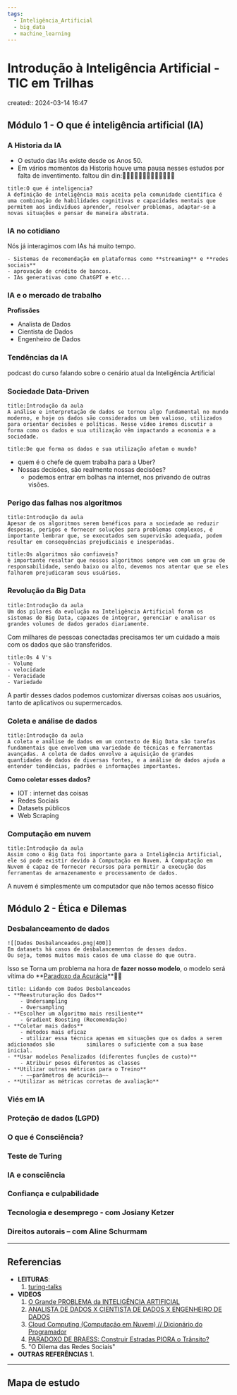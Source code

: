 ```yaml
---
tags:
  - Inteligência_Artificial
  - big_data
  - machine_learning
---
```

# Introdução à Inteligência Artificial - TIC em Trilhas
created:: 2024-03-14 16:47

## Módulo 1 - O que é inteligência artificial (IA)
### A Historia da IA
- O estudo das IAs existe desde os Anos 50.
- Em vários momentos da Historia houve uma pausa nesses estudos por falta de inventimento. faltou din din:💸💸💸💸💸🤑🤑🤑💸💸💸💸💸
```ad-cite
title:O que é inteligencia?
A definição de inteligência mais aceita pela comunidade científica é uma combinação de habilidades cognitivas e capacidades mentais que permitem aos indivíduos aprender, resolver problemas, adaptar-se a novas situações e pensar de maneira abstrata.
```
### IA no cotidiano
Nós já interagimos com IAs há muito tempo.
```ad-example
- Sistemas de recomendação em plataformas como **streaming** e **redes sociais**
- aprovação de crédito de bancos.
- IAs generativas como ChatGPT e etc...
```

### IA e o mercado de trabalho
**Profissões**
- Analista de Dados
- Cientista de Dados
- Engenheiro de Dados

### Tendências da IA
podcast do curso falando sobre o cenário atual da Inteligência Artificial

### Sociedade Data-Driven
```ad-quote
title:Introdução da aula
A análise e interpretação de dados se tornou algo fundamental no mundo moderno, e hoje os dados são considerados um bem valioso, utilizados para orientar decisões e políticas. Nesse vídeo iremos discutir a forma como os dados e sua utilização vêm impactando a economia e a sociedade.
```
```ad-question
title:De que forma os dados e sua utilização afetam o mundo? 
```
- quem é o chefe de quem trabalha para a Uber?
- Nossas decisões, são realmente nossas decisões?
	- podemos entrar em bolhas na internet, nos privando de outras visões.
### Perigo das falhas nos algoritmos
```ad-quote
title:Introdução da aula
Apesar de os algoritmos serem benéficos para a sociedade ao reduzir despesas, perigos e fornecer soluções para problemas complexos, é importante lembrar que, se executados sem supervisão adequada, podem resultar em consequências prejudiciais e inesperadas.
```
```ad-attention
title:Os algoritmos são confiaveis?
è importante resaltar que nossos algoritmos sempre vem com um grau de responsabilidade, sendo baixo ou alto, devemos nos atentar que se eles falharem prejudicaram seus usuários.
```
### Revolução da Big Data
```ad-quote
title:Introdução da aula
Um dos pilares da evolução na Inteligência Artificial foram os sistemas de Big Data, capazes de integrar, gerenciar e analisar os grandes volumes de dados gerados diariamente.
```
Com milhares de pessoas conectadas precisamos ter um cuidado a mais com os dados que são transferidos. 
```ad-info
title:Os 4 V's
- Volume
- velocidade
- Veracidade
- Variedade
```
A partir desses dados podemos customizar diversas coisas aos usuários,  tanto de aplicativos ou supermercados.

### Coleta e análise de dados
```ad-quote
title:Introdução da aula
A coleta e análise de dados em um contexto de Big Data são tarefas fundamentais que envolvem uma variedade de técnicas e ferramentas avançadas. A coleta de dados envolve a aquisição de grandes quantidades de dados de diversas fontes, e a análise de dados ajuda a entender tendências, padrões e informações importantes.
```
**Como coletar esses dados?**
- IOT : internet das coisas
- Redes Sociais
- Datasets públicos
- Web Scraping
### Computação em nuvem
```ad-quote
title:Introdução da aula
Assim como o Big Data foi importante para a Inteligência Artificial, ele só pode existir devido à Computação em Nuvem. A Computação em Nuvem é capaz de fornecer recursos para permitir a execução das ferramentas de armazenamento e processamento de dados.
```
A nuvem é simplesmente um computador que não temos acesso físico
## Módulo 2 - Ética e Dilemas
### Desbalanceamento de dados
```ad-info
![[Dados Desbalanceados.png|400]]
Em datasets há casos de desbalancementos de desses dados.
Ou seja, temos muitos mais casos de uma classe do que outra.
```
Isso se Torna um problema na hora de **fazer nosso modelo**, o modelo será vítima do **[Paradoxo da Acurácia](https://medium.com/turing-talks/paradoxo-da-acurácia-56baa75334f2#:~:text=Definição,realizar%20predições%20de%20fato%20significativas.)**👻👻
```ad-important
title: Lidando com Dados Desbalanceados
- **Reestruturação dos Dados**
	- Undersampling
	- Oversampling
- **Escolher um algoritmo mais resiliente**
	- Gradient Boosting (Recomendação)
- **Coletar mais dados**
	- métodos mais eficaz
	- utilizar essa técnica apenas em situações que os dados a serem adicionados são          similares o suficiente com a sua base inicial.
- **Usar modelos Penalizados (diferentes funções de custo)**
	- Atribuir pesos diferentes as classes
- **Utilizar outras métricas para o Treino**
	- ~~parâmetros de acurácia~~
- **Utilizar as métricas corretas de avaliação**
```


### Viés em IA
### Proteção de dados (LGPD)
### O que é Consciência?
### Teste de Turing
### IA e consciência
### Confiança e culpabilidade
### Tecnologia e desemprego - com Josiany Ketzer
### Direitos autorais – com Aline Schurmam


---
## Referencias
- **LEITURAS**:
	1. [turing-talks](https://medium.com/turing-talks/tagged/grupo-turing)
- **VIDEOS**
	1. [O Grande PROBLEMA da INTELIGÊNCIA ARTIFICIAL](https://www.youtube.com/watch?v=_xog6mO_vOA)
	2. [ANALISTA DE DADOS X CIENTISTA DE DADOS X ENGENHEIRO DE DADOS](https://www.youtube.com/watch?v=k-Vo6pU5fgI)
	3. [Cloud Computing (Computação em Nuvem) // Dicionário do Programador](https://www.youtube.com/watch?v=97l0Ahu2efE)
	4. [PARADOXO DE BRAESS: Construir Estradas PIORA o Trânsito?](https://www.youtube.com/watch?v=a0PM0D4Z9wA)
	5. "O Dilema das Redes Sociais"
- **OUTRAS REFERÊNCIAS**
	1.
---
## Mapa de estudo